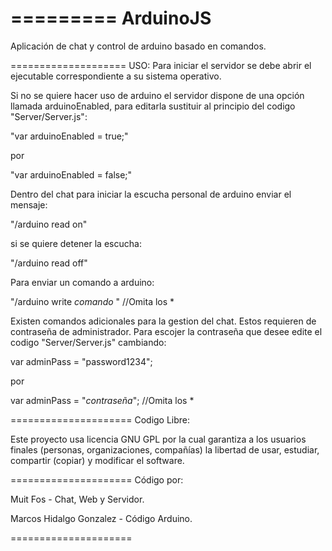 =========
ArduinoJS
=========

Aplicación de chat y control de arduino basado en comandos.

====================
USO:
Para iniciar el servidor se debe abrir el ejecutable correspondiente a su sistema operativo.

Si no se quiere hacer uso de arduino el servidor dispone de una opción llamada arduinoEnabled,
para editarla sustituir al principio del codigo "Server/Server.js":

"var arduinoEnabled = true;"

por 

"var arduinoEnabled = false;"


Dentro del chat para iniciar la escucha personal de arduino enviar el mensaje:

"/arduino read on"

si se quiere detener la escucha:

"/arduino read off"

Para enviar un comando a arduino:

"/arduino write *comando* " //Omita los *


Existen comandos adicionales para la gestion del chat.
Estos requieren de contraseña de administrador.
Para escojer la contraseña que desee edite el codigo "Server/Server.js" cambiando:

var adminPass = "password1234";

por 

var adminPass = "*contraseña*"; //Omita los *

=====================
Codigo Libre:

Este proyecto usa licencia GNU GPL por la cual garantiza 
a los usuarios finales (personas, organizaciones, compañías) la libertad de 
usar, estudiar, compartir (copiar) y modificar el software.

=====================
Código por:

Muit Fos - Chat, Web y Servidor.

Marcos Hidalgo Gonzalez - Código Arduino.

=====================
